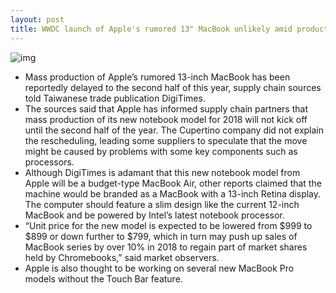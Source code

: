 ```yaml
---
layout: post
title: WWDC launch of Apple's rumored 13" MacBook unlikely amid production delay rumors
---
```

![img](http://media.idownloadblog.com/wp-content/uploads/2016/04/Twelve-inch-MacBook-Early-2016-family-001.jpg)
* Mass production of Apple’s rumored 13-inch MacBook has been reportedly delayed to the second half of this year, supply chain sources told Taiwanese trade publication DigiTimes.
* The sources said that Apple has informed supply chain partners that mass production of its new notebook model for 2018 will not kick off until the second half of the year. The Cupertino company did not explain the rescheduling, leading some suppliers to speculate that the move might be caused by problems with some key components such as processors.
* Although DigiTimes is adamant that this new notebook model from Apple will be a budget-type MacBook Air, other reports claimed that the machine would be branded as a MacBook with a 13-inch Retina display. The computer should feature a slim design like the current 12-inch MacBook and be powered by Intel’s latest notebook processor.
* “Unit price for the new model is expected to be lowered from $999 to $899 or down further to $799, which in turn may push up sales of MacBook series by over 10% in 2018 to regain part of market shares held by Chromebooks,” said market observers.
* Apple is also thought to be working on several new MacBook Pro models without the Touch Bar feature.

